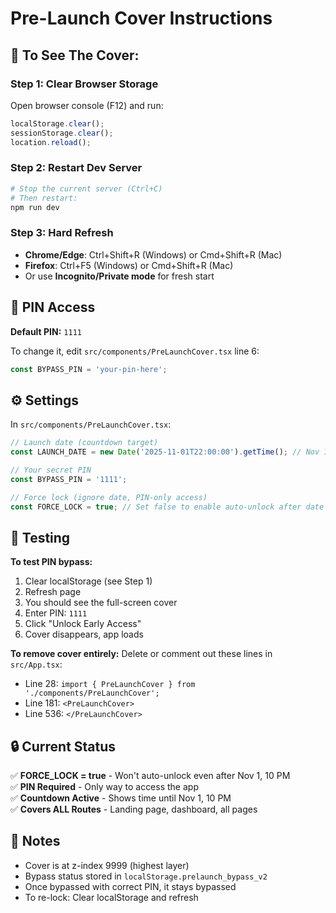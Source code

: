 # Pre-Launch Cover Instructions

## 🚀 To See The Cover:

### Step 1: Clear Browser Storage
Open browser console (F12) and run:
```javascript
localStorage.clear();
sessionStorage.clear();
location.reload();
```

### Step 2: Restart Dev Server
```bash
# Stop the current server (Ctrl+C)
# Then restart:
npm run dev
```

### Step 3: Hard Refresh
- **Chrome/Edge**: Ctrl+Shift+R (Windows) or Cmd+Shift+R (Mac)
- **Firefox**: Ctrl+F5 (Windows) or Cmd+Shift+R (Mac)
- Or use **Incognito/Private mode** for fresh start

## 🔑 PIN Access

**Default PIN:** `1111`

To change it, edit `src/components/PreLaunchCover.tsx` line 6:
```typescript
const BYPASS_PIN = 'your-pin-here';
```

## ⚙️ Settings

In `src/components/PreLaunchCover.tsx`:

```typescript
// Launch date (countdown target)
const LAUNCH_DATE = new Date('2025-11-01T22:00:00').getTime(); // Nov 1, 10 PM EST

// Your secret PIN
const BYPASS_PIN = '1111';

// Force lock (ignore date, PIN-only access)
const FORCE_LOCK = true; // Set false to enable auto-unlock after date
```

## 🧪 Testing

**To test PIN bypass:**
1. Clear localStorage (see Step 1)
2. Refresh page
3. You should see the full-screen cover
4. Enter PIN: `1111`
5. Click "Unlock Early Access"
6. Cover disappears, app loads

**To remove cover entirely:**
Delete or comment out these lines in `src/App.tsx`:
- Line 28: `import { PreLaunchCover } from './components/PreLaunchCover';`
- Line 181: `<PreLaunchCover>`
- Line 536: `</PreLaunchCover>`

## 🔒 Current Status

✅ **FORCE_LOCK = true** - Won't auto-unlock even after Nov 1, 10 PM  
✅ **PIN Required** - Only way to access the app  
✅ **Countdown Active** - Shows time until Nov 1, 10 PM  
✅ **Covers ALL Routes** - Landing page, dashboard, all pages  

## 📝 Notes

- Cover is at z-index 9999 (highest layer)
- Bypass status stored in `localStorage.prelaunch_bypass_v2`
- Once bypassed with correct PIN, it stays bypassed
- To re-lock: Clear localStorage and refresh

